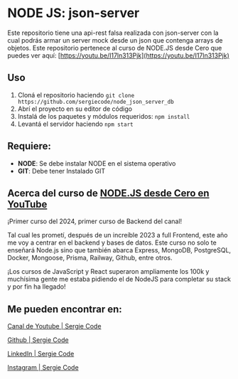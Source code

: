 # NODE JS: json-server

Este repositorio tiene una api-rest falsa realizada con json-server con la cual podrás armar un server mock desde un json que contenga arrays de objetos. Este repositorio pertenece al curso de NODE.JS desde Cero que puedes ver aquí: [https://youtu.be/I17ln313Pjk](https://youtu.be/I17ln313Pjk)

## Uso

1.  Cloná el repositorio haciendo `git clone https://github.com/sergiecode/node_json_server_db`
2.  Abrí el proyecto en su editor de código
3.  Instalá de los paquetes y módulos requeridos: `npm install`
4. Levantá el servidor haciendo `npm start`

## Requiere:

-   **NODE**: Se debe instalar NODE en el sistema operativo
-   **GIT**: Debe tener Instalado GIT

## Acerca del curso de  [NODE.JS desde Cero en YouTube](https://youtu.be/I17ln313Pjk)
¡Primer curso del 2024, primer curso de Backend del canal! 

Tal cual les prometí, después de un increíble 2023 a full Frontend, este año me voy a centrar en el backend y bases de datos. Este curso no solo te enseñará Node.js sino que también abarca Express, MongoDB, PostgreSQL, Docker, Mongoose, Prisma, Railway, Github, entre otros.

¡Los cursos de JavaScript y React superaron ampliamente los 100k y muchísima gente me estaba pidiendo el de NodeJS para completar su stack y por fin ha llegado!

## Me pueden encontrar en: 

[Canal de Youtube | Sergie Code](https://www.youtube.com/@SergieCode)

[Github | Sergie Code](https://github.com/sergiecode)

[LinkedIn | Sergie Code](https://www.linkedin.com/in/sergiecode/)

[Instagram | Sergie Code](https://www.instagram.com/sergiecode)
